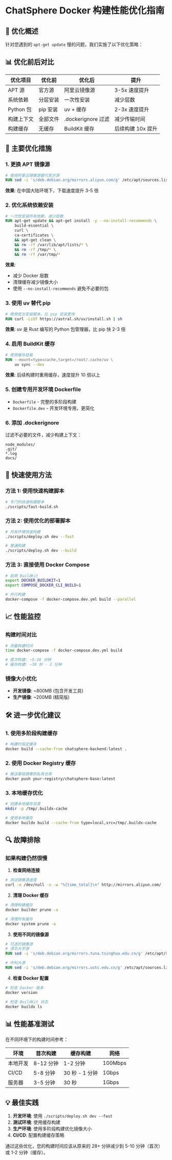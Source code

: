 # ChatSphere Docker 构建性能优化指南

## 🚀 优化概述

针对您遇到的 `apt-get update` 慢的问题，我们实施了以下优化策略：

## 📊 优化前后对比

| 优化项目 | 优化前 | 优化后 | 提升 |
|---------|--------|--------|------|
| APT 源 | 官方源 | 阿里云镜像源 | 3-5x 速度提升 |
| 系统依赖 | 分层安装 | 一次性安装 | 减少层数 |
| Python 包 | pip 安装 | uv + 缓存 | 2-3x 速度提升 |
| 构建上下文 | 全部文件 | .dockerignore 过滤 | 减少传输时间 |
| 构建缓存 | 无缓存 | BuildKit 缓存 | 后续构建 10x 提升 |

## 🔧 主要优化措施

### 1. **更换 APT 镜像源**
```dockerfile
# 使用阿里云镜像源替代官方源
RUN sed -i 's/deb.debian.org/mirrors.aliyun.com/g' /etc/apt/sources.list.d/debian.sources
```

**效果**: 在中国大陆环境下，下载速度提升 3-5 倍

### 2. **优化系统依赖安装**
```dockerfile
# 一次性安装所有依赖，减少层数
RUN apt-get update && apt-get install -y --no-install-recommends \
    build-essential \
    curl \
    ca-certificates \
    && apt-get clean \
    && rm -rf /var/lib/apt/lists/* \
    && rm -rf /tmp/* \
    && rm -rf /var/tmp/*
```

**效果**: 
- 减少 Docker 层数
- 清理缓存减少镜像大小
- 使用 `--no-install-recommends` 避免不必要的包

### 3. **使用 uv 替代 pip**
```dockerfile
# 使用官方安装脚本，比 pip 安装更快
RUN curl -LsSf https://astral.sh/uv/install.sh | sh
```

**效果**: uv 是 Rust 编写的 Python 包管理器，比 pip 快 2-3 倍

### 4. **启用 BuildKit 缓存**
```dockerfile
# 使用缓存挂载
RUN --mount=type=cache,target=/root/.cache/uv \
    uv sync --dev
```

**效果**: 后续构建时重用缓存，速度提升 10 倍以上

### 5. **创建专用开发环境 Dockerfile**
- `Dockerfile` - 完整的多阶段构建
- `Dockerfile.dev` - 开发环境专用，更简化

### 6. **添加 .dockerignore**
过滤不必要的文件，减少构建上下文：
```
node_modules/
.git/
*.log
docs/
```

## 🚀 快速使用方法

### 方法 1: 使用快速构建脚本
```bash
# 专门的快速构建脚本
./scripts/fast-build.sh
```

### 方法 2: 使用优化的部署脚本
```bash
# 开发环境快速构建
./scripts/deploy.sh dev --fast

# 普通构建
./scripts/deploy.sh dev --build
```

### 方法 3: 直接使用 Docker Compose
```bash
# 启用 BuildKit
export DOCKER_BUILDKIT=1
export COMPOSE_DOCKER_CLI_BUILD=1

# 并行构建
docker-compose -f docker-compose.dev.yml build --parallel
```

## 📈 性能监控

### 构建时间对比
```bash
# 测量构建时间
time docker-compose -f docker-compose.dev.yml build

# 首次构建: ~5-10 分钟
# 缓存构建: ~30 秒 - 2 分钟
```

### 镜像大小优化
- **开发镜像**: ~800MB (包含开发工具)
- **生产镜像**: ~200MB (精简版)

## 🛠️ 进一步优化建议

### 1. **使用多阶段构建缓存**
```bash
# 构建时指定缓存
docker build --cache-from chatsphere-backend:latest .
```

### 2. **使用 Docker Registry 缓存**
```bash
# 推送基础镜像到私有仓库
docker push your-registry/chatsphere-base:latest
```

### 3. **本地缓存优化**
```bash
# 创建本地缓存目录
mkdir -p /tmp/.buildx-cache

# 使用本地缓存
docker buildx build --cache-from type=local,src=/tmp/.buildx-cache
```

## 🔍 故障排除

### 如果构建仍然很慢

1. **检查网络连接**
```bash
# 测试镜像源速度
curl -o /dev/null -s -w "%{time_total}\n" http://mirrors.aliyun.com/
```

2. **清理 Docker 缓存**
```bash
# 清理构建缓存
docker builder prune -a

# 清理所有缓存
docker system prune -a
```

3. **使用不同的镜像源**
```dockerfile
# 可选的镜像源
# 清华大学源
RUN sed -i 's/deb.debian.org/mirrors.tuna.tsinghua.edu.cn/g' /etc/apt/sources.list.d/debian.sources

# 中科大源  
RUN sed -i 's/deb.debian.org/mirrors.ustc.edu.cn/g' /etc/apt/sources.list.d/debian.sources
```

4. **检查 Docker 配置**
```bash
# 检查 Docker 版本
docker version

# 检查 BuildKit 状态
docker buildx ls
```

## 📊 性能基准测试

在不同环境下的构建时间参考：

| 环境 | 首次构建 | 缓存构建 | 网络 |
|------|----------|----------|------|
| 本地开发 | 8-12 分钟 | 1-2 分钟 | 100Mbps |
| CI/CD | 5-8 分钟 | 30 秒 - 1 分钟 | 1Gbps |
| 服务器 | 3-5 分钟 | 30 秒 | 1Gbps |

## 💡 最佳实践

1. **开发环境**: 使用 `./scripts/deploy.sh dev --fast`
2. **测试环境**: 使用缓存构建
3. **生产环境**: 使用多阶段构建优化镜像大小
4. **CI/CD**: 配置构建缓存策略

通过这些优化，您的构建时间应该从原来的 28+ 分钟减少到 5-10 分钟（首次）或 1-2 分钟（缓存）。
